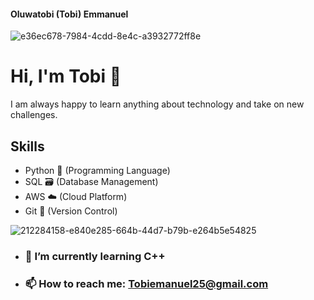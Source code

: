 #### Oluwatobi (Tobi) Emmanuel
![e36ec678-7984-4cdd-8e4c-a3932772ff8e](https://github.com/tobifotis/tobifotis/assets/136779793/7867ad0e-5d72-4d1e-af4f-e9582f1c9408)




# Hi, I'm Tobi 👋

I am always happy to learn anything about technology and take on new challenges.
 

## Skills
- Python 🐍 (Programming Language)
- SQL 🗃️ (Database Management)
- AWS ☁️ (Cloud Platform)
- Git 📝 (Version Control)

 ![212284158-e840e285-664b-44d7-b79b-e264b5e54825](https://github.com/tobifotis/tobifotis/assets/136779793/b951ccfe-5e97-40ba-8737-4c00055a922e)



- ###  🌱 I’m currently learning C++


- ### 📫 How to reach me: Tobiemanuel25@gmail.com 


